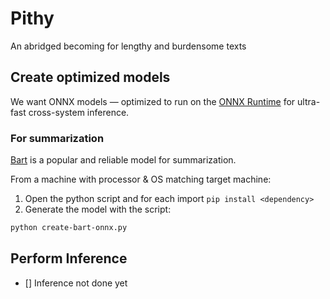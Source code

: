 # Pithy
An abridged becoming for lengthy and burdensome texts


## Create optimized models

We want ONNX models &mdash; optimized to run on the [ONNX Runtime](https://onnxruntime.ai/) for ultra-fast cross-system inference.


### For summarization

[Bart](https://huggingface.co/facebook/bart-large-cnn) is a popular and reliable model for summarization. 

From a machine with processor &amp; OS matching target machine:
1. Open the python script and for each import `pip install <dependency>`
2. Generate the model with the script:

```bash
python create-bart-onnx.py
```

## Perform Inference

- [] Inference not done yet
